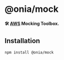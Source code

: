 # @onia/mock

#### 🛠️ [AWS](https://aws.amazon.com) Mocking Toolbox.

## Installation

```sh
npm install @onia/mock
```
